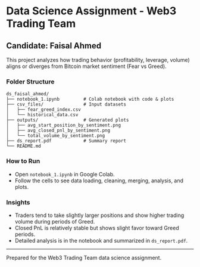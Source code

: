 
# Data Science Assignment - Web3 Trading Team

## Candidate: Faisal Ahmed

This project analyzes how trading behavior (profitability, leverage, volume) aligns or diverges from Bitcoin market sentiment (Fear vs Greed).

### Folder Structure

```
ds_faisal_ahmed/
├── notebook_1.ipynb         # Colab notebook with code & plots
├── csv_files/               # Input datasets
│   ├── fear_greed_index.csv
│   └── historical_data.csv
├── outputs/                 # Generated plots
│   ├── avg_start_position_by_sentiment.png
│   ├── avg_closed_pnl_by_sentiment.png
│   └── total_volume_by_sentiment.png
├── ds_report.pdf            # Summary report
└── README.md
```

### How to Run
- Open `notebook_1.ipynb` in Google Colab.
- Follow the cells to see data loading, cleaning, merging, analysis, and plots.

### Insights
- Traders tend to take slightly larger positions and show higher trading volume during periods of Greed.
- Closed PnL is relatively stable but shows slight favor toward Greed periods.
- Detailed analysis is in the notebook and summarized in `ds_report.pdf`.

---
Prepared for the Web3 Trading Team data science assignment.
